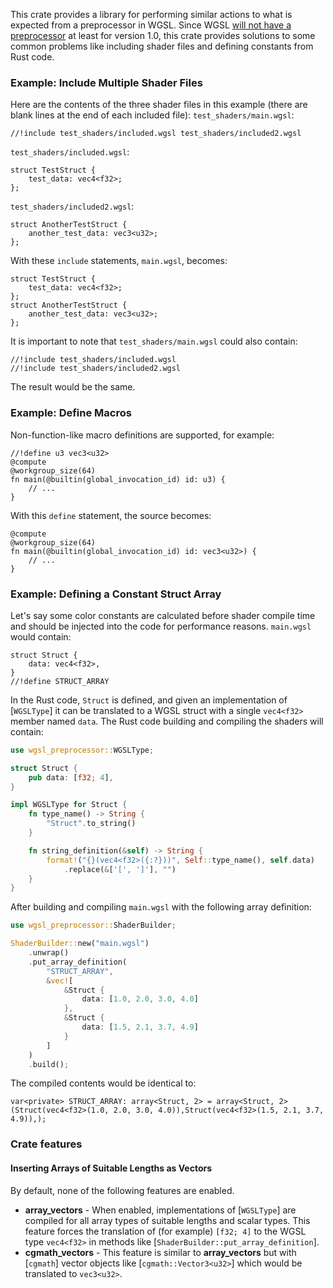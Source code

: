 This crate provides a library for performing similar actions to what is expected from a preprocessor in WGSL.
Since WGSL [will not have a preprocessor](https://github.com/gpuweb/gpuweb/issues/568) at least for version 1.0,
this crate provides solutions to some common problems like including shader files and defining constants from
Rust code.

### Example: Include Multiple Shader Files

Here are the contents of the three shader files in this example (there are blank lines at the end of each included file):
`test_shaders/main.wgsl`:
```wgsl
//!include test_shaders/included.wgsl test_shaders/included2.wgsl
```
`test_shaders/included.wgsl`:
```wgsl
struct TestStruct {
	test_data: vec4<f32>;
};

```
`test_shaders/included2.wgsl`:
```wgsl
struct AnotherTestStruct {
	another_test_data: vec3<u32>;
};

```
With these `include` statements, `main.wgsl`, becomes:
```wgsl
struct TestStruct {
	test_data: vec4<f32>;
};
struct AnotherTestStruct {
	another_test_data: vec3<u32>;
};

```
It is important to note that `test_shaders/main.wgsl` could also contain:
```wgsl
//!include test_shaders/included.wgsl
//!include test_shaders/included2.wgsl
```
The result would be the same.

### Example: Define Macros

Non-function-like macro definitions are supported, for example:
```wgsl
//!define u3 vec3<u32>
@compute
@workgroup_size(64)
fn main(@builtin(global_invocation_id) id: u3) {
	// ...
}
```
With this `define` statement, the source becomes:
```wgsl
@compute
@workgroup_size(64)
fn main(@builtin(global_invocation_id) id: vec3<u32>) {
	// ...
}
```

### Example: Defining a Constant Struct Array

Let's say some color constants are calculated before shader compile time and should be injected into the
code for performance reasons.
`main.wgsl` would contain:
```wgsl
struct Struct {
	data: vec4<f32>,
}
//!define STRUCT_ARRAY
```
In the Rust code, `Struct` is defined, and given an implementation of [`WGSLType`] it can be translated to
a WGSL struct with a single `vec4<f32>` member named `data`.
The Rust code building and compiling the shaders will contain:
```rust
use wgsl_preprocessor::WGSLType;

struct Struct {
	pub data: [f32; 4],
}

impl WGSLType for Struct {
	fn type_name() -> String {
		"Struct".to_string()
	}

	fn string_definition(&self) -> String {
		format!("{}(vec4<f32>({:?}))", Self::type_name(), self.data)
			.replace(&['[', ']'], "")
	}
}
```
After building and compiling `main.wgsl` with the following array definition:
```rust
use wgsl_preprocessor::ShaderBuilder;

ShaderBuilder::new("main.wgsl")
	.unwrap()
	.put_array_definition(
		"STRUCT_ARRAY",
		&vec![
			&Struct {
				data: [1.0, 2.0, 3.0, 4.0]
			},
			&Struct {
				data: [1.5, 2.1, 3.7, 4.9]
			}
		]
	)
	.build();
```
The compiled contents would be identical to:
```wgsl
var<private> STRUCT_ARRAY: array<Struct, 2> = array<Struct, 2>(Struct(vec4<f32>(1.0, 2.0, 3.0, 4.0)),Struct(vec4<f32>(1.5, 2.1, 3.7, 4.9)),);
```

### Crate features

#### Inserting Arrays of Suitable Lengths as Vectors

By default, none of the following features are enabled.
* **array_vectors** -
  When enabled, implementations of [`WGSLType`] are compiled for all array types of suitable lengths and scalar types.
  This feature forces the translation of (for example) `[f32; 4]` to the WGSL type `vec4<f32>` in methods like [`ShaderBuilder::put_array_definition`].
* **cgmath_vectors** -
  This feature is similar to **array_vectors** but with [`cgmath`] vector objects like [`cgmath::Vector3<u32>`]
  which would be translated to `vec3<u32>`.